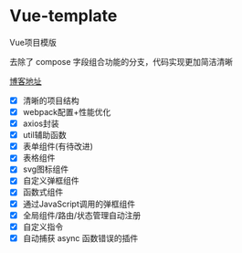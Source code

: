 # Vue-template
Vue项目模版

去除了 compose 字段组合功能的分支，代码实现更加简洁清晰

[博客地址](https://juejin.im/post/5c76843af265da2ddd4a6dd0)

* [x] 清晰的项目结构
* [x] webpack配置+性能优化
* [x] axios封装
* [x] util辅助函数
* [x] 表单组件(有待改进)
* [x] 表格组件
* [x] svg图标组件
* [x] 自定义弹框组件
* [x] 函数式组件
* [x] 通过JavaScript调用的弹框组件
* [x] 全局组件/路由/状态管理自动注册
* [x] 自定义指令
* [x] 自动捕获 async 函数错误的插件
